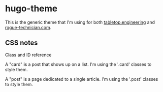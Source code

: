 # hugo-theme

This is the generic theme that I'm using for both
[tabletop.engineering](https://tabletop.engineering/) and
[rogue-technician.com](https://rogue-technician.com/).

## CSS notes

Class and ID reference

A "card" is a post that shows up on a list. I'm using the '.card'
classes to style them.

A "post" is a page dedicated to a single article. I'm using the
'.post' classes to style them.
